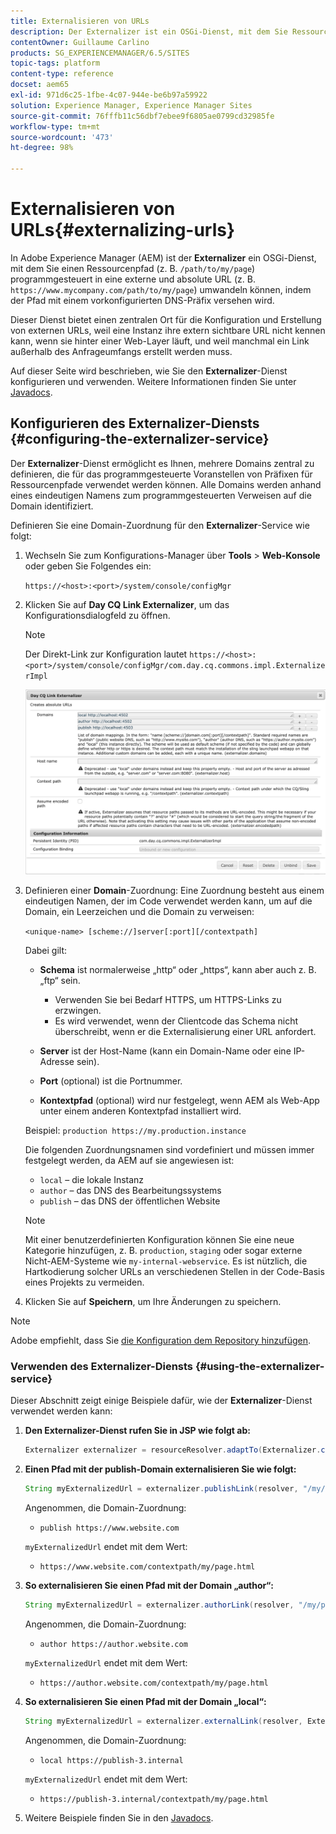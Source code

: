```yaml
---
title: Externalisieren von URLs
description: Der Externalizer ist ein OSGi-Dienst, mit dem Sie Ressourcenpfade programmgesteuert in externe, absolute URLs umwandeln können.
contentOwner: Guillaume Carlino
products: SG_EXPERIENCEMANAGER/6.5/SITES
topic-tags: platform
content-type: reference
docset: aem65
exl-id: 971d6c25-1fbe-4c07-944e-be6b97a59922
solution: Experience Manager, Experience Manager Sites
source-git-commit: 76fffb11c56dbf7ebee9f6805ae0799cd32985fe
workflow-type: tm+mt
source-wordcount: '473'
ht-degree: 98%

---
```


# Externalisieren von URLs{#externalizing-urls}

In Adobe Experience Manager (AEM) ist der **Externalizer** ein OSGi-Dienst, mit dem Sie einen Ressourcenpfad (z. B. `/path/to/my/page`) programmgesteuert in eine externe und absolute URL (z. B. `https://www.mycompany.com/path/to/my/page`) umwandeln können, indem der Pfad mit einem vorkonfigurierten DNS-Präfix versehen wird. 

Dieser Dienst bietet einen zentralen Ort für die Konfiguration und Erstellung von externen URLs, weil eine Instanz ihre extern sichtbare URL nicht kennen kann, wenn sie hinter einer Web-Layer läuft, und weil manchmal ein Link außerhalb des Anfrageumfangs erstellt werden muss.

Auf dieser Seite wird beschrieben, wie Sie den **Externalizer**-Dienst konfigurieren und verwenden. Weitere Informationen finden Sie unter [Javadocs](https://developer.adobe.com/experience-manager/reference-materials/6-5/javadoc/com/day/cq/commons/Externalizer.html).

## Konfigurieren des Externalizer-Diensts {#configuring-the-externalizer-service}

Der **Externalizer**-Dienst ermöglicht es Ihnen, mehrere Domains zentral zu definieren, die für das programmgesteuerte Voranstellen von Präfixen für Ressourcenpfade verwendet werden können. Alle Domains werden anhand eines eindeutigen Namens zum programmgesteuerten Verweisen auf die Domain identifiziert.

Definieren Sie eine Domain-Zuordnung für den **Externalizer**-Service wie folgt:

1. Wechseln Sie zum Konfigurations-Manager über **Tools** > **Web-Konsole** oder geben Sie Folgendes ein:

   `https://<host>:<port>/system/console/configMgr`

1. Klicken Sie auf **Day CQ Link Externalizer**, um das Konfigurationsdialogfeld zu öffnen.

   >[!NOTE]
   >
   >Der Direkt-Link zur Konfiguration lautet `https://<host>:<port>/system/console/configMgr/com.day.cq.commons.impl.ExternalizerImpl`

   ![aem-externalizer-01](assets/aem-externalizer-01.png)

1. Definieren einer **Domain**-Zuordnung: Eine Zuordnung besteht aus einem eindeutigen Namen, der im Code verwendet werden kann, um auf die Domain, ein Leerzeichen und die Domain zu verweisen:

   `<unique-name> [scheme://]server[:port][/contextpath]`

   Dabei gilt:

   * **Schema** ist normalerweise „http“ oder „https“, kann aber auch z. B. „ftp“ sein.

      * Verwenden Sie bei Bedarf HTTPS, um HTTPS-Links zu erzwingen.
      * Es wird verwendet, wenn der Clientcode das Schema nicht überschreibt, wenn er die Externalisierung einer URL anfordert.

   * **Server** ist der Host-Name (kann ein Domain-Name oder eine IP-Adresse sein).
   * **Port** (optional) ist die Portnummer.
   * **Kontextpfad** (optional) wird nur festgelegt, wenn AEM als Web-App unter einem anderen Kontextpfad installiert wird.

   Beispiel: `production https://my.production.instance`

   Die folgenden Zuordnungsnamen sind vordefiniert und müssen immer festgelegt werden, da AEM auf sie angewiesen ist:

   * `local` – die lokale Instanz
   * `author` – das DNS des Bearbeitungssystems
   * `publish` – das DNS der öffentlichen Website

   >[!NOTE]
   >
   >Mit einer benutzerdefinierten Konfiguration können Sie eine neue Kategorie hinzufügen, z. B. `production`, `staging` oder sogar externe Nicht-AEM-Systeme wie `my-internal-webservice`. Es ist nützlich, die Hartkodierung solcher URLs an verschiedenen Stellen in der Code-Basis eines Projekts zu vermeiden.

1. Klicken Sie auf **Speichern**, um Ihre Änderungen zu speichern.

>[!NOTE]
>
>Adobe empfiehlt, dass Sie [die Konfiguration dem Repository hinzufügen](/help/sites-deploying/configuring.md#addinganewconfigurationtotherepository).

### Verwenden des Externalizer-Diensts {#using-the-externalizer-service}

Dieser Abschnitt zeigt einige Beispiele dafür, wie der **Externalizer**-Dienst verwendet werden kann:

1. **Den Externalizer-Dienst rufen Sie in JSP wie folgt ab:**

   ```java
   Externalizer externalizer = resourceResolver.adaptTo(Externalizer.class);
   ```

1. **Einen Pfad mit der publish-Domain externalisieren Sie wie folgt:**

   ```java
   String myExternalizedUrl = externalizer.publishLink(resolver, "/my/page") + ".html";
   ```

   Angenommen, die Domain-Zuordnung:

   * `publish https://www.website.com`

   `myExternalizedUrl` endet mit dem Wert:

   * `https://www.website.com/contextpath/my/page.html`

1. **So externalisieren Sie einen Pfad mit der Domain „author“:**

   ```java
   String myExternalizedUrl = externalizer.authorLink(resolver, "/my/page") + ".html";
   ```

   Angenommen, die Domain-Zuordnung:

   * `author https://author.website.com`

   `myExternalizedUrl` endet mit dem Wert:

   * `https://author.website.com/contextpath/my/page.html`

1. **So externalisieren Sie einen Pfad mit der Domain „local“:**

   ```java
   String myExternalizedUrl = externalizer.externalLink(resolver, Externalizer.LOCAL, "/my/page") + ".html";
   ```

   Angenommen, die Domain-Zuordnung:

   * `local https://publish-3.internal`

   `myExternalizedUrl` endet mit dem Wert:

   * `https://publish-3.internal/contextpath/my/page.html`

1. Weitere Beispiele finden Sie in den [Javadocs](https://developer.adobe.com/experience-manager/reference-materials/6-5/javadoc/com/day/cq/commons/Externalizer.html).
